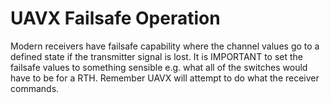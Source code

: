 # UAVX Failsafe Operation #

Modern receivers have failsafe capability where the channel values go to a defined state if the transmitter signal is lost. It is IMPORTANT to set the failsafe values to something sensible e.g. what all of the switches would have to be for a RTH. Remember UAVX will attempt to do what the receiver commands.